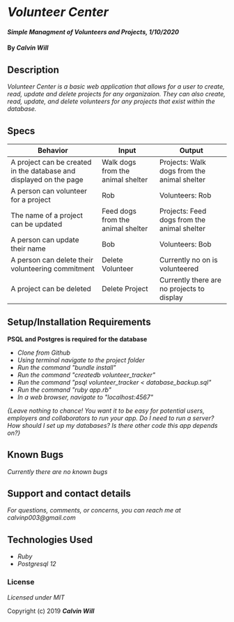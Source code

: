 # _Volunteer Center_

#### _Simple Managment of Volunteers and Projects, 1/10/2020_

#### By _**Calvin Will**_

## Description

_Volunteer Center is a basic web application that allows for a user to create, read, update and delete projects for any organizaion. They can also create, read, update, and delete volunteers for any projects that exist within the database._

## Specs
| Behavior  | Input  | Output  |
|---|---|---|
| A project can be created in the database and displayed on the page  | Walk dogs from the animal shelter  | Projects:  Walk dogs from the animal shelter |
| A person can volunteer for a project  | Rob  | Volunteers: Rob  |
| The name of a project can be updated  | Feed dogs from the animal shelter  | Projects:  Feed dogs from the animal shelter  |
| A person can update their name  | Bob  | Volunteers: Bob  |
| A person can delete their volunteering commitment  | Delete Volunteer  | Currently no on is volunteered  |
| A project can be deleted  | Delete Project  | Currently there are no projects to display  |

## Setup/Installation Requirements
**PSQL and Postgres is required for the database**
* _Clone from Github_
* _Using terminal navigate to the project folder_
* _Run the command "bundle install"_
* _Run the command "createdb volunteer_tracker"_
* _Run the command "psql volunteer_tracker < database_backup.sql"_
* _Run the command "ruby app.rb"_
* _In a web browser, navigate to "localhost:4567"_

_{Leave nothing to chance! You want it to be easy for potential users, employers and collaborators to run your app. Do I need to run a server? How should I set up my databases? Is there other code this app depends on?}_

## Known Bugs

_Currently there are no known bugs_

## Support and contact details

_For questions, comments, or concerns, you can reach me at calvinp003@gmail.com_

## Technologies Used
* _Ruby_
* _Postgresql 12_

### License

*Licensed under MIT*

Copyright (c) 2019 **_Calvin Will_**
